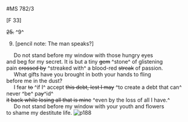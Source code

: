 #MS 782/3

[F 33]

~~25.~~ ^9^  

9. [pencil note: The man speaks?]

&nbsp;&nbsp;&nbsp;&nbsp;&nbsp;Do not stand before my window with those hungry eyes \
and beg for my secret. It is but a tiny ~~gem~~ ^stone^ of glistening \
pain ~~crossed by~~ ^streaked with^ a blood-red ~~streak~~ of passion. \
&nbsp;&nbsp;&nbsp;&nbsp;&nbsp;What gifts have you brought in both your hands to fling \
before me in the dust? \
&nbsp;&nbsp;&nbsp;&nbsp;&nbsp;I fear ~~to~~ ^if I^ accept ~~this debt, lest I may~~ ^to create a debt that can^ never ^be^ pa~~y~~^id^ \
~~it back while losing all that is mine~~ ^even by the loss of all I have.^ \
&nbsp;&nbsp;&nbsp;&nbsp;&nbsp;Do not stand before my window with your youth and flowers \
to shame my destitute life. 
![p188](MS782_3-188.jpg)
